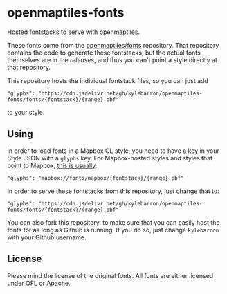 # openmaptiles-fonts

Hosted fontstacks to serve with openmaptiles.

These fonts come from the
[openmaptiles/fonts](https://github.com/openmaptiles/fonts) repository. That
repository contains the code to generate these fontstacks, but the actual fonts
themselves are in the _releases_, and thus you can't point a style directly at
that repository.

This repository hosts the individual fontstack files, so you can just add
```
"glyphs": "https://cdn.jsdelivr.net/gh/kylebarron/openmaptiles-fonts/fonts/{fontstack}/{range}.pbf"
```
to your style.

## Using

In order to load fonts in a Mapbox GL style, you need to have a key in your Style JSON with a `glyphs` key. For Mapbox-hosted styles and styles that point to Mapbox, [this is usually](https://docs.mapbox.com/mapbox-gl-js/style-spec/glyphs/).

```
"glyphs": "mapbox://fonts/mapbox/{fontstack}/{range}.pbf"
```

In order to serve these fontstacks from this repository, just change that to:

```
"glyphs": "https://cdn.jsdelivr.net/gh/kylebarron/openmaptiles-fonts/fonts/{fontstack}/{range}.pbf"
```

You can also fork this repository, to make sure that you can easily host the
fonts for as long as Github is running. If you do so, just change `kylebarron`
with your Github username.

## License

Please mind the license of the original fonts. All fonts are either licensed under OFL or Apache.
